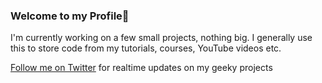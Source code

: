 ### Welcome to my Profile👋

I'm currently working on a few small projects, nothing big. I generally use this to store code from my tutorials, courses, YouTube videos etc. 

[Follow me on Twitter](https://www.twitter.com/JeremyCMorgan) for realtime updates on my geeky projects
<!--
**JeremyMorgan/JeremyMorgan** is a ✨ _special_ ✨ repository because its `README.md` (this file) appears on your GitHub profile.

Here are some ideas to get you started:

- 🔭 I’m currently working on ...
- 🌱 I’m currently learning ...
- 👯 I’m looking to collaborate on ...
- 🤔 I’m looking for help with ...
- 💬 Ask me about ...
- 📫 How to reach me: ...
- 😄 Pronouns: ...
- ⚡ Fun fact: ...
-->
